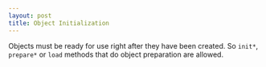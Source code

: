 ```yaml
---
layout: post
title: Object Initialization
---
```


Objects must be ready for use right after they have been created. So `init*`, `prepare*` or `load` methods that do object preparation are allowed.

